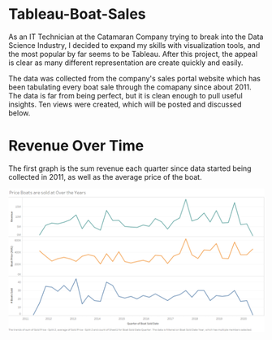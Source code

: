 # Tableau-Boat-Sales

As an IT Technician at the Catamaran Company trying to break into the Data Science Industry, I decided to expand my skills with visualization tools, and the most popular by far seems to be Tableau. After this project, the appeal is clear as many different representation are create quickly and easily. 

The data was collected from the company's sales portal website which has been tabulating every boat sale through the comapany since about 2011. The data is far from being perfect, but it is clean enough to pull useful insights. Ten views were created, which will be posted and discussed below.

# Revenue Over Time

The first graph is the sum revenue each quarter since data started being collected in 2011, as well as the average price of the boat.

![Price Boats are sold at Over the Years](https://github.com/alexretana/Tableau-Boat-Sales/blob/master/Images/Price%20Boats%20are%20sold%20at%20Over%20the%20Years.png?raw=true)
